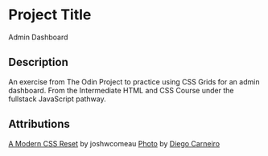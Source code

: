 # Project Title

Admin Dashboard

## Description

An exercise from The Odin Project to practice using CSS Grids for an admin dashboard. From the Intermediate HTML and CSS Course under the fullstack JavaScript pathway.

## Attributions

[A Modern CSS Reset](https://www.joshwcomeau.com/css/custom-css-reset/) by joshwcomeau
[Photo](https://unsplash.com/photos/logo-xFRxQX7wJEs) by [Diego Carneiro](https://unsplash.com/@diegocarneiro)
